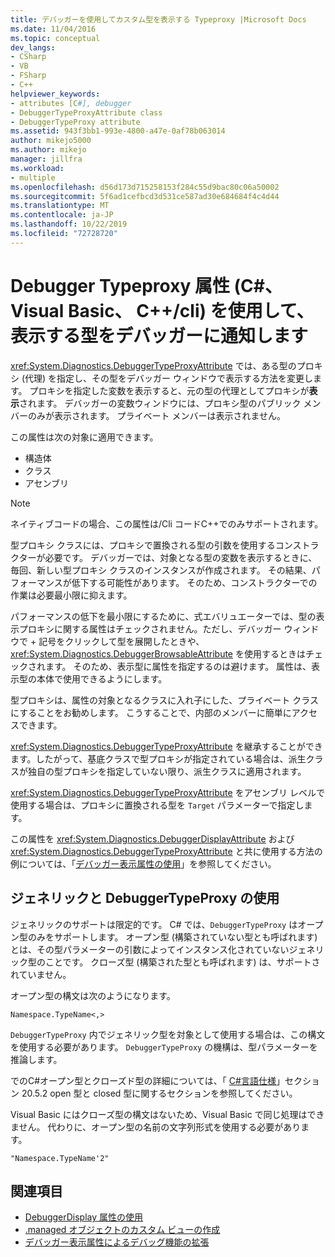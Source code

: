 ```yaml
---
title: デバッガーを使用してカスタム型を表示する Typeproxy |Microsoft Docs
ms.date: 11/04/2016
ms.topic: conceptual
dev_langs:
- CSharp
- VB
- FSharp
- C++
helpviewer_keywords:
- attributes [C#], debugger
- DebuggerTypeProxyAttribute class
- DebuggerTypeProxy attribute
ms.assetid: 943f3bb1-993e-4800-a47e-0af78b063014
author: mikejo5000
ms.author: mikejo
manager: jillfra
ms.workload:
- multiple
ms.openlocfilehash: d56d173d715258153f284c55d9bac80c06a50002
ms.sourcegitcommit: 5f6ad1cefbcd3d531ce587ad30e684684f4c4d44
ms.translationtype: MT
ms.contentlocale: ja-JP
ms.lasthandoff: 10/22/2019
ms.locfileid: "72728720"
---
```

# <a name="tell-the-debugger-what-type-to-show-using-debuggertypeproxy-attribute-c-visual-basic-ccli"></a>Debugger Typeproxy 属性 (C#、Visual Basic、 C++/cli) を使用して、表示する型をデバッガーに通知します

<xref:System.Diagnostics.DebuggerTypeProxyAttribute> では、ある型のプロキシ (代理) を指定し、その型をデバッガー ウィンドウで表示する方法を変更します。 プロキシを指定した変数を表示すると、元の型の代理としてプロキシが**表示**されます。 デバッガーの変数ウィンドウには、プロキシ型のパブリック メンバーのみが表示されます。 プライベート メンバーは表示されません。

この属性は次の対象に適用できます。

- 構造体
- クラス
- アセンブリ

> [!NOTE]
> ネイティブコードの場合、この属性は/Cli コードC++でのみサポートされます。

型プロキシ クラスには、プロキシで置換される型の引数を使用するコンストラクターが必要です。 デバッガーでは、対象となる型の変数を表示するときに、毎回、新しい型プロキシ クラスのインスタンスが作成されます。 その結果、パフォーマンスが低下する可能性があります。 そのため、コンストラクターでの作業は必要最小限に抑えます。

パフォーマンスの低下を最小限にするために、式エバリュエーターでは、型の表示プロキシに関する属性はチェックされません。ただし、デバッガー ウィンドウで + 記号をクリックして型を展開したときや、<xref:System.Diagnostics.DebuggerBrowsableAttribute> を使用するときはチェックされます。 そのため、表示型に属性を指定するのは避けます。 属性は、表示型の本体で使用できるようにします。

型プロキシは、属性の対象となるクラスに入れ子にした、プライベート クラスにすることをお勧めします。 こうすることで、内部のメンバーに簡単にアクセスできます。

<xref:System.Diagnostics.DebuggerTypeProxyAttribute> を継承することができます。したがって、基底クラスで型プロキシが指定されている場合は、派生クラスが独自の型プロキシを指定していない限り、派生クラスに適用されます。

<xref:System.Diagnostics.DebuggerTypeProxyAttribute> をアセンブリ レベルで使用する場合は、プロキシに置換される型を `Target` パラメーターで指定します。

この属性を <xref:System.Diagnostics.DebuggerDisplayAttribute> および <xref:System.Diagnostics.DebuggerTypeProxyAttribute> と共に使用する方法の例については、「[デバッガー表示属性の使用](../debugger/using-the-debuggerdisplay-attribute.md)」を参照してください。

## <a name="using-generics-with-debuggertypeproxy"></a>ジェネリックと DebuggerTypeProxy の使用

ジェネリックのサポートは限定的です。 C# では、`DebuggerTypeProxy` はオープン型のみをサポートします。 オープン型 (構築されていない型とも呼ばれます) とは、その型パラメーターの引数によってインスタンス化されていないジェネリック型のことです。 クローズ型 (構築された型とも呼ばれます) は、サポートされていません。

オープン型の構文は次のようになります。

`Namespace.TypeName<,>`

`DebuggerTypeProxy` 内でジェネリック型を対象として使用する場合は、この構文を使用する必要があります。 `DebuggerTypeProxy` の機構は、型パラメーターを推論します。

でのC#オープン型とクローズド型の詳細については、「 [ C#言語仕様](/dotnet/csharp/language-reference/language-specification)」セクション 20.5.2 open 型と closed 型に関するセクションを参照してください。

Visual Basic にはクローズ型の構文はないため、Visual Basic で同じ処理はできません。 代わりに、オープン型の名前の文字列形式を使用する必要があります。

`"Namespace.TypeName'2"`

## <a name="see-also"></a>関連項目

- [DebuggerDisplay 属性の使用](../debugger/using-the-debuggerdisplay-attribute.md)
- [.managed オブジェクトのカスタム ビューの作成](../debugger/create-custom-views-of-managed-objects.md)
- [デバッガー表示属性によるデバッグ機能の拡張](/dotnet/framework/debug-trace-profile/enhancing-debugging-with-the-debugger-display-attributes)
